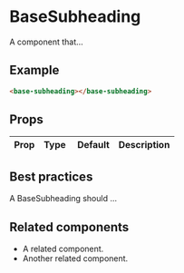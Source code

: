 # BaseSubheading

A component that...

## Example

```html
<base-subheading></base-subheading>
```

## Props

Prop | Type | Default | Description
--- | --- | --- | ---

## Best practices

A BaseSubheading should ...

## Related components

- A related component.
- Another related component.
